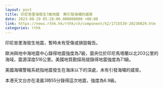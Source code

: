 ```yaml
---
layout: post
title: 印尼峇里海發生7級地震　無引發海嘯的威脅
date: 2023-08-29 05:28:06.000000000 +08:00
link: https://news.rthk.hk/rthk/ch/component/k2/1715539-20230829.htm
categories: rthk
---
```


印尼峇里海發生地震，暫時未有受傷或損毀報告。

歐洲與地中海地震中心錄得地震強度為7級，震央位於印尼馬塔蘭以北203公里的海域，震源深度516公里。美國地質勘探局就錄得地震強度為7.1級。

美國海嘯警報系統指地震發生在海床以下的深處，未有引發海嘯的威脅。

本港天文台亦在凌晨3時55分錄得這次地震，強度為6.9級。
